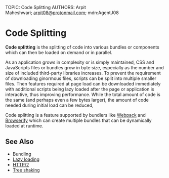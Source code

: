TOPIC: Code Splitting
AUTHORS: Arpit Maheshwari; arpit08@protonmail.com; mdn:AgentJ08

# Code Splitting

**Code splitting** is the splitting of code into various bundles or components which can then be
loaded on demand or in parallel.

As an application grows in complexity or is simply maintained, CSS and JavaScripts files or  bundles
grow in byte size, especially as the number and size of included third-party libraries increases.
To prevent the requirement of downloading ginormous files, scripts can be split into multiple
smaller files. Then features required at page load can be downloaded immediately with additional
scripts being lazy loaded after the page or application is interactive, thus improving performance.
While the total amount of code is the same (and perhaps even a few bytes larger),
the amount of code needed during initial load can be reduced,

Code splitting is a feature supported by bundlers like [Webpack](https://webpack.js.org/) and
[Browserify](http://browserify.org/) which can
create multiple bundles that can be dynamically loaded at runtime.

## See Also

- Bundling
- [Lazy loading](https://wiki.developer.mozilla.org/en-US/docs/Learn/Performance/Lazy_loading)
- [HTTP/2](https://wiki.developer.mozilla.org/en-US/docs/Glossary/HTTP_2)
- [Tree shaking](https://wiki.developer.mozilla.org/en-US/docs/Glossary/Tree_shaking)
